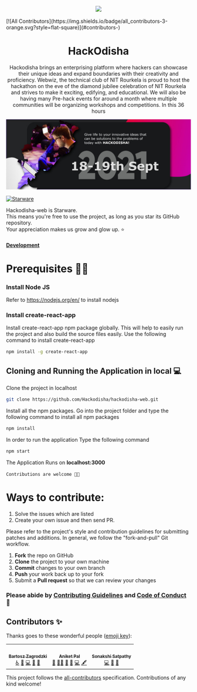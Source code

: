 <p align='center'><img src='https://github.com/Hackodisha/hackodisha-web/blob/main/src/assets/images/logo.png' width='400' /></p>
<!-- ALL-CONTRIBUTORS-BADGE:START - Do not remove or modify this section -->
[![All Contributors](https://img.shields.io/badge/all_contributors-3-orange.svg?style=flat-square)](#contributors-)
<!-- ALL-CONTRIBUTORS-BADGE:END -->

<h1 align='center'> HackOdisha </h1>

<p align='center'>Hackodisha brings an enterprising platform where hackers can showcase their unique ideas and expand boundaries with their creativity and proficiency. Webwiz, the technical club of NIT Rourkela is proud to host the hackathon on the eve of the diamond jubilee celebration of NIT Rourkela and strives to make it exciting, edifying, and educational. We will also be having many Pre-hack events for around a month where multiple communities will be organizing workshops and competitions. In this 36 hours </p>

<img src='HackOdishaBanner.jpeg' >

[![Starware](https://img.shields.io/badge/⭐-Starware-f5a91a?labelColor=black)](https://github.com/zepfietje/starware)

Hackodisha-web is Starware.  
This means you're free to use the project, as long as you star its GitHub repository.  
Your appreciation makes us grow and glow up. ⭐

#### [Development](https://hackodisha.web.app/)


# Prerequisites 👨‍💻

### Install Node JS
Refer to https://nodejs.org/en/ to install nodejs

### Install create-react-app
Install create-react-app npm package globally. This will help to easily run the project and also build the source files easily. Use the following command to install create-react-app

```bash
npm install -g create-react-app
```

## Cloning and Running the Application in local 💻

Clone the project in localhost
```bash
git clone https://github.com/Hackodisha/hackodisha-web.git
```
Install all the npm packages. Go into the project folder and type the following command to install all npm packages

```bash
npm install
```

In order to run the application Type the following command

```bash
npm start
```

The Application Runs on **localhost:3000**


`Contributions are welcome 🎉🎉`

# Ways to contribute:
1. Solve the issues which are listed
2. Create your own issue and then send PR.

Please refer to the project's style and contribution guidelines for submitting patches and additions. In general, we follow the "fork-and-pull" Git workflow.

 1. **Fork** the repo on GitHub
 2. **Clone** the project to your own machine
 3. **Commit** changes to your own branch
 4. **Push** your work back up to your fork
 5. Submit a **Pull request** so that we can review your changes

### Please abide by  [Contributing Guidelines](https://github.com/Hackodisha/hackodisha-web/blob/main/CONTRIBUTING.md) and [Code of Conduct](https://github.com/Hackodisha/hackodisha-web/blob/main/CODE_OF_CONDUCT.md) 🚀

## Contributors ✨

Thanks goes to these wonderful people ([emoji key](https://allcontributors.org/docs/en/emoji-key)):

<!-- ALL-CONTRIBUTORS-LIST:START - Do not remove or modify this section -->
<!-- prettier-ignore-start -->
<!-- markdownlint-disable -->
<table>
  <tr>
    <td align="center"><a href="http://bartek532.github.io/portfolio"><img src="https://avatars.githubusercontent.com/u/57185551?v=4?s=100" width="100px;" alt=""/><br /><sub><b>Bartosz Zagrodzki</b></sub></a><br /><a href="#a11y-Bartek532" title="Accessibility">️️️️♿️</a> <a href="https://github.com/Hackodisha/hackodisha-web/issues?q=author%3ABartek532" title="Bug reports">🐛</a> <a href="https://github.com/Hackodisha/hackodisha-web/commits?author=Bartek532" title="Code">💻</a> <a href="#ideas-Bartek532" title="Ideas, Planning, & Feedback">🤔</a> <a href="https://github.com/Hackodisha/hackodisha-web/pulls?q=is%3Apr+reviewed-by%3ABartek532" title="Reviewed Pull Requests">👀</a></td>
    <td align="center"><a href="https://aniket.live"><img src="https://avatars.githubusercontent.com/u/67703407?v=4?s=100" width="100px;" alt=""/><br /><sub><b>Aniket Pal</b></sub></a><br /><a href="#maintenance-Aniket762" title="Maintenance">🚧</a> <a href="#mentoring-Aniket762" title="Mentoring">🧑‍🏫</a> <a href="#projectManagement-Aniket762" title="Project Management">📆</a> <a href="https://github.com/Hackodisha/hackodisha-web/commits?author=Aniket762" title="Documentation">📖</a> <a href="https://github.com/Hackodisha/hackodisha-web/commits?author=Aniket762" title="Code">💻</a> <a href="#content-Aniket762" title="Content">🖋</a></td>
    <td align="center"><a href="https://github.com/Sonakshi1901"><img src="https://avatars.githubusercontent.com/u/76627480?v=4?s=100" width="100px;" alt=""/><br /><sub><b>Sonakshi Satpathy</b></sub></a><br /><a href="https://github.com/Hackodisha/hackodisha-web/commits?author=Sonakshi1901" title="Code">💻</a> <a href="https://github.com/Hackodisha/hackodisha-web/issues?q=author%3ASonakshi1901" title="Bug reports">🐛</a> <a href="#ideas-Sonakshi1901" title="Ideas, Planning, & Feedback">🤔</a></td>
  </tr>
</table>

<!-- markdownlint-restore -->
<!-- prettier-ignore-end -->

<!-- ALL-CONTRIBUTORS-LIST:END -->

This project follows the [all-contributors](https://github.com/all-contributors/all-contributors) specification. Contributions of any kind welcome!
